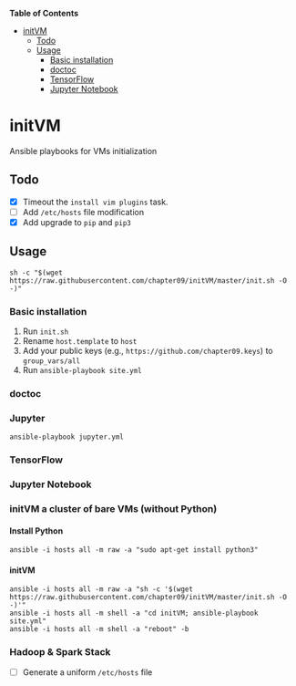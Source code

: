 <!-- START doctoc generated TOC please keep comment here to allow auto update -->
<!-- DON'T EDIT THIS SECTION, INSTEAD RE-RUN doctoc TO UPDATE -->
**Table of Contents** 

- [initVM](#initvm)
  - [Todo](#todo)
  - [Usage](#usage)
    - [Basic installation](#basic-installation)
    - [doctoc](#doctoc)
    - [TensorFlow](#tensorflow)
    - [Jupyter Notebook](#jupyter-notebook)

<!-- END doctoc generated TOC please keep comment here to allow auto update -->

# initVM
Ansible playbooks for VMs initialization

## Todo
- [x] Timeout the `install vim plugins` task.
- [ ] Add `/etc/hosts` file modification
- [x] Add upgrade to `pip` and `pip3` 

## Usage

    sh -c "$(wget https://raw.githubusercontent.com/chapter09/initVM/master/init.sh -O -)"

### Basic installation
1. Run `init.sh`
2. Rename `host.template` to `host`
3. Add your public keys (e.g., `https://github.com/chapter09.keys`) to `group_vars/all`
4. Run `ansible-playbook site.yml`

### doctoc

### Jupyter 

    ansible-playbook jupyter.yml

### TensorFlow



### Jupyter Notebook





### initVM a cluster of bare VMs (without Python)

#### Install Python

    ansible -i hosts all -m raw -a "sudo apt-get install python3"

#### initVM

    ansible -i hosts all -m raw -a "sh -c '$(wget https://raw.githubusercontent.com/chapter09/initVM/master/init.sh -O -)'"
    ansible -i hosts all -m shell -a "cd initVM; ansible-playbook site.yml"
    ansible -i hosts all -m shell -a "reboot" -b
      
      
### Hadoop & Spark Stack

- [ ] Generate a uniform `/etc/hosts` file
